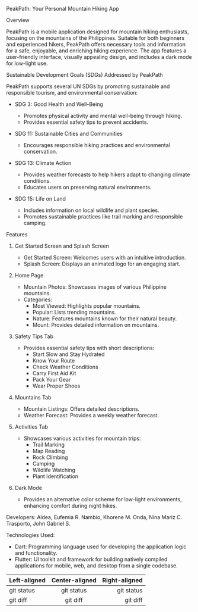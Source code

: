 PeakPath: Your Personal Mountain Hiking App

Overview

PeakPath is a mobile application designed for mountain hiking enthusiasts, focusing on the mountains of the Philippines. Suitable for both beginners and experienced hikers, PeakPath offers necessary tools and information for a safe, enjoyable, and enriching hiking experience. The app features a user-friendly interface, visually appealing design, and includes a dark mode for low-light use.

Sustainable Development Goals (SDGs) Addressed by PeakPath

PeakPath supports several UN SDGs by promoting sustainable and responsible tourism, and environmental conservation:

- SDG 3: Good Health and Well-Being
  - Promotes physical activity and mental well-being through hiking.
  - Provides essential safety tips to prevent accidents.

- SDG 11: Sustainable Cities and Communities
  - Encourages responsible hiking practices and environmental conservation.

- SDG 13: Climate Action
  - Provides weather forecasts to help hikers adapt to changing climate conditions.
  - Educates users on preserving natural environments.

- SDG 15: Life on Land
  - Includes information on local wildlife and plant species.
  - Promotes sustainable practices like trail marking and responsible camping.

Features

1. Get Started Screen and Splash Screen
   - Get Started Screen: Welcomes users with an intuitive introduction.
   - Splash Screen: Displays an animated logo for an engaging start.

2. Home Page
   - Mountain Photos: Showcases images of various Philippine mountains.
   - Categories:
     - Most Viewed: Highlights popular mountains.
     - Popular: Lists trending mountains.
     - Nature: Features mountains known for their natural beauty.
     - Mount: Provides detailed information on mountains.

3. Safety Tips Tab
   - Provides essential safety tips with short descriptions:
     - Start Slow and Stay Hydrated
     - Know Your Route
     - Check Weather Conditions
     - Carry First Aid Kit
     - Pack Your Gear
     - Wear Proper Shoes

4. Mountains Tab
   - Mountain Listings: Offers detailed descriptions.
   - Weather Forecast: Provides a weekly weather forecast.

5. Activities Tab
   - Showcases various activities for mountain trips:
     - Trail Marking
     - Map Reading
     - Rock Climbing
     - Camping
     - Wildlife Watching
     - Plant Identification

6. Dark Mode
   - Provides an alternative color scheme for low-light environments, enhancing comfort during night hikes.

Developers:
Aldea, Eufemia R.
Nambio, Khorene M.
Onda, Nina Mariz C.
Trasporto, John Gabriel S.

Technologies Used: 

- Dart: Programming language used for developing the application logic and functionality. 
- Flutter: UI toolkit and framework for building natively compiled applications for mobile, web, and desktop from a single codebase.

| Left-aligned | Center-aligned | Right-aligned |
| :---         |     :---:      |          ---: |
| git status   | git status     | git status    |
| git diff     | git diff       | git diff      |


